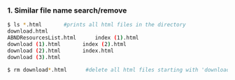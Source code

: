 ### 1. Similar file name search/remove
```bash
$ ls *.html       #prints all html files in the directory
download.html
ABNDResourcesList.html		index (1).html
download (1).html		index (2).html
download (2).html		index.html
download (3).html

$ rm download*.html      #delete all html files starting with 'download'
```
